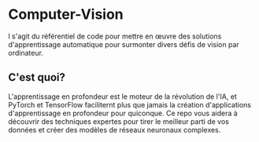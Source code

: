 # Computer-Vision

l s'agit du référentiel de code pour mettre en œuvre des solutions d'apprentissage automatique pour surmonter divers défis de vision par ordinateur.

## C'est quoi?
L'apprentissage en profondeur est le moteur de la révolution de l'IA, et PyTorch et TensorFlow faciliternt plus que jamais la création d'applications d'apprentissage en profondeur pour quiconque. Ce repo vous aidera à découvrir des techniques expertes pour tirer le meilleur parti de vos données et créer des modèles de réseaux neuronaux complexes.
